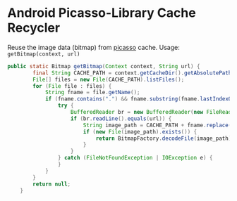 # Android Picasso-Library Cache Recycler

Reuse the image data (bitmap) from [picasso](http://github.com/square/picasso) cache.
Usage: `getBitmap(context, url)`


```java
public static Bitmap getBitmap(Context context, String url) {
        final String CACHE_PATH = context.getCacheDir().getAbsolutePath() + "/picasso-cache/";
        File[] files = new File(CACHE_PATH).listFiles();
        for (File file : files) {
            String fname = file.getName();
            if (fname.contains(".") && fname.substring(fname.lastIndexOf(".")).equals(".0")) {
                try {
                    BufferedReader br = new BufferedReader(new FileReader(file));
                    if (br.readLine().equals(url)) {
                        String image_path = CACHE_PATH + fname.replace(".0", ".1");
                        if (new File(image_path).exists()) {
                            return BitmapFactory.decodeFile(image_path);
                        }
                    }
                } catch (FileNotFoundException | IOException e) {
                }
            }
        }
        return null;
    }
```
